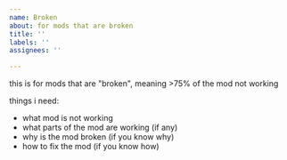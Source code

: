 ```yaml
---
name: Broken
about: for mods that are broken
title: ''
labels: ''
assignees: ''

---
```


this is for mods that are "broken", meaning >75% of the mod not working

things i need:
- what mod is not working
- what parts of the mod are working (if any)
- why is the mod broken (if you know why)
- how to fix the mod (if you know how)
